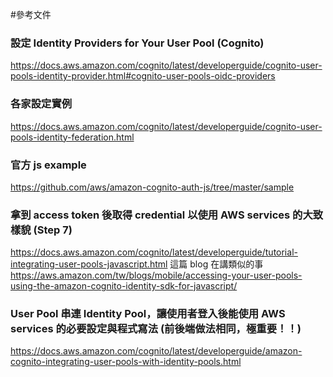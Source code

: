 #參考文件

### 設定 Identity Providers for Your User Pool (Cognito)
https://docs.aws.amazon.com/cognito/latest/developerguide/cognito-user-pools-identity-provider.html#cognito-user-pools-oidc-providers

### 各家設定實例
https://docs.aws.amazon.com/cognito/latest/developerguide/cognito-user-pools-identity-federation.html

### 官方 js example
https://github.com/aws/amazon-cognito-auth-js/tree/master/sample

### 拿到 access token 後取得 credential 以使用 AWS services 的大致樣貌 (Step 7)
https://docs.aws.amazon.com/cognito/latest/developerguide/tutorial-integrating-user-pools-javascript.html
這篇 blog 在講類似的事 https://aws.amazon.com/tw/blogs/mobile/accessing-your-user-pools-using-the-amazon-cognito-identity-sdk-for-javascript/

### User Pool 串連 Identity Pool，讓使用者登入後能使用 AWS services 的必要設定與程式寫法 (前後端做法相同，極重要！！)
https://docs.aws.amazon.com/cognito/latest/developerguide/amazon-cognito-integrating-user-pools-with-identity-pools.html

